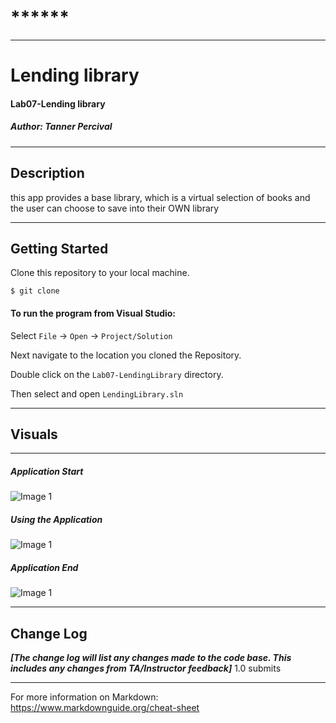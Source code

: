 # ******
------------------------------

# Lending library
#### Lab07-Lending library
##### *Author: Tanner Percival*

------------------------------

## Description
this app provides a base library, which is a virtual selection of books and the user can choose to save into their OWN library

------------------------------

## Getting Started
Clone this repository to your local machine.
```
$ git clone 
```
#### To run the program from Visual Studio:
Select ```File``` -> ```Open``` -> ```Project/Solution```

Next navigate to the location you cloned the Repository.

Double click on the ```Lab07-LendingLibrary``` directory.

Then select and open ```LendingLibrary.sln```

------------------------------

## Visuals
******

##### Application Start
![Image 1](https://via.placeholder.com/750x500)
##### Using the Application
![Image 1](https://via.placeholder.com/750x500)
##### Application End
![Image 1](https://via.placeholder.com/750x500)

------------------------------

## Change Log
***[The change log will list any changes made to the code base. This includes any changes from TA/Instructor feedback]***
1.0 submits


------------------------------
For more information on Markdown: https://www.markdownguide.org/cheat-sheet
